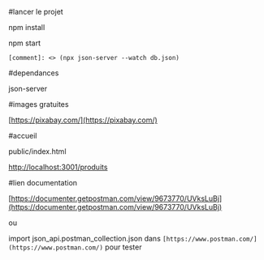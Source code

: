 #lancer le projet


npm install


npm start


    [comment]: <> (npx json-server --watch db.json)


#dependances


json-server


#images gratuites


[https://pixabay.com/](https://pixabay.com/)


#accueil 

public/index.html

[http://localhost:3001/produits](http://localhost:3001/produits)


#lien documentation  

[https://documenter.getpostman.com/view/9673770/UVksLuBj](https://documenter.getpostman.com/view/9673770/UVksLuBj)

ou 

import json_api.postman_collection.json dans `[https://www.postman.com/](https://www.postman.com/)` pour tester
